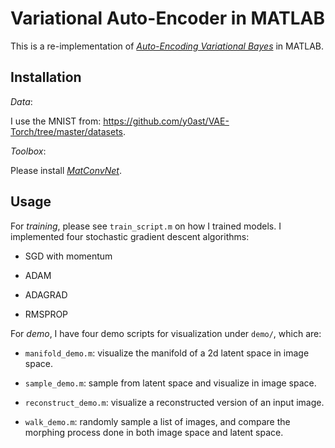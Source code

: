 # Variational Auto-Encoder in MATLAB 

This is a re-implementation of
[*Auto-Encoding Variational Bayes*](https://arxiv.org/abs/1312.6114)
in MATLAB.

## Installation

*Data*: 

I use the MNIST from:
https://github.com/y0ast/VAE-Torch/tree/master/datasets.

*Toolbox*: 

Please install [*MatConvNet*](https://github.com/vlfeat/matconvnet). 

## Usage

For *training*, please see `train_script.m` on how I trained models. I
implemented four stochastic gradient descent algorithms:

- SGD with momentum 

- ADAM

- ADAGRAD 

- RMSPROP

For *demo*, I have four demo scripts for visualization under `demo/`,
which are: 

- `manifold_demo.m`: visualize the manifold of a 2d latent space in
  image space.
  
- `sample_demo.m`: sample from latent space and visualize in image
  space.
  
- `reconstruct_demo.m`: visualize a reconstructed version of an input
  image.
  
- `walk_demo.m`: randomly sample a list of images, and compare the
  morphing process done in both image space and latent space.
